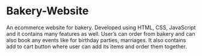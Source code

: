 # Bakery-Website
An ecommerce website for bakery. Developed using HTML, CSS, JavaScript and it contains many features as well.
User’s can order from bakery and can also book any events like for birthday parties, marriages.
It also contains add to cart button where user can add its items and order them together.
